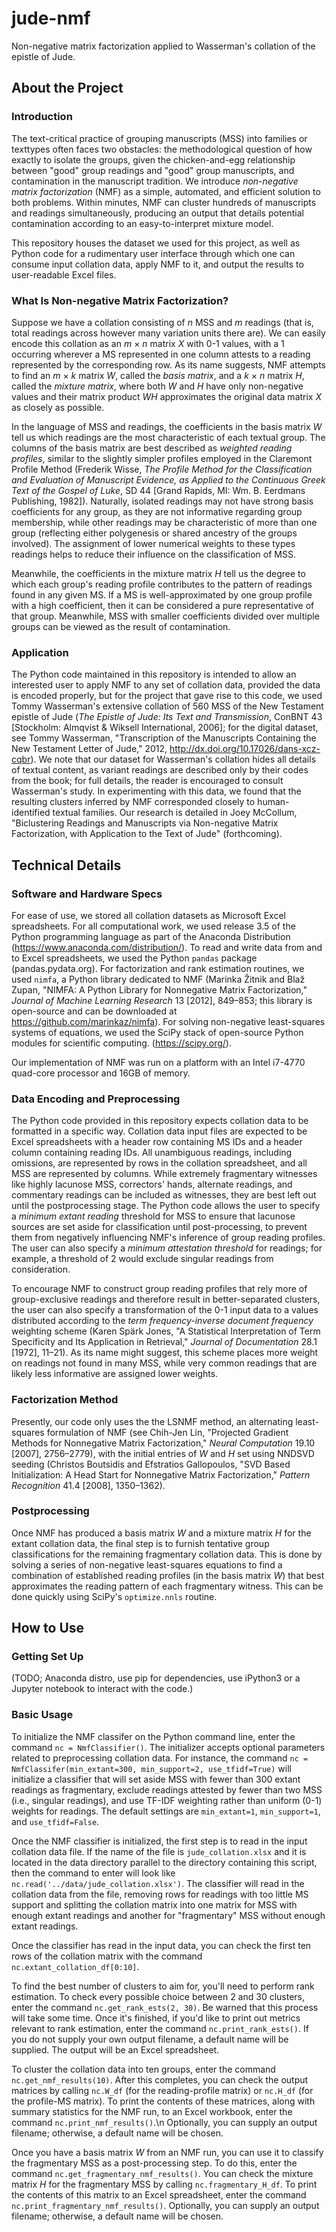 # jude-nmf
Non-negative matrix factorization applied to Wasserman's collation of the epistle of Jude.

## About the Project

### Introduction
The text-critical practice of grouping manuscripts (MSS) into families or texttypes often faces two obstacles: the methodological question of how exactly to isolate the groups, given the chicken-and-egg relationship between "good" group readings and "good" group manuscripts, and contamination in the manuscript tradition. We introduce _non-negative matrix factorization_ (NMF) as a simple, automated, and efficient solution to both problems. Within minutes, NMF can cluster hundreds of manuscripts and readings simultaneously, producing an output that details potential contamination according to an easy-to-interpret mixture model.

This repository houses the dataset we used for this project, as well as Python code for a rudimentary user interface through which one can consume input collation data, apply NMF to it, and output the results to user-readable Excel files.

### What Is Non-negative Matrix Factorization?
Suppose we have a collation consisting of _n_ MSS and _m_ readings (that is, total readings across however many variation units there are). We can easily encode this collation as an _m_ × _n_ matrix _X_ with 0-1 values, with a 1 occurring wherever a MS represented in one column attests to a reading represented by the corresponding row. As its name suggests, NMF attempts to find an _m_ × _k_ matrix _W_, called the _basis matrix_, and a _k_ × _n_ matrix _H_, called the _mixture matrix_, where both _W_ and _H_ have only non-negative values and their matrix product _WH_ approximates the original data matrix _X_ as closely as possible.

In the language of MSS and readings, the coefficients in the basis matrix _W_ tell us which readings are the most characteristic of each textual group. The columns of the basis matrix are best described as _weighted reading profiles_, similar to the slightly simpler profiles employed in the Claremont Profile Method (Frederik Wisse, _The Profile Method for the Classification and Evaluation of Manuscript Evidence, as Applied to the Continuous Greek Text of the Gospel of Luke_, SD 44 \[Grand Rapids, MI: Wm. B. Eerdmans Publishing, 1982\]). Naturally, isolated readings may not have strong basis coefficients for any group, as they are not informative regarding group membership, while other readings may be characteristic of more than one group (reflecting either polygenesis or shared ancestry of the groups involved). The assignment of lower numerical weights to these types readings helps to reduce their influence on the classification of MSS.

Meanwhile, the coefficients in the mixture matrix _H_ tell us the degree to which each group's reading profile contributes to the pattern of readings found in any given MS. If a MS is well-approximated by one group profile with a high coefficient, then it can be considered a pure representative of that group. Meanwhile, MSS with smaller coefficients divided over multiple groups can be viewed as the result of contamination.

### Application
The Python code maintained in this repository is intended to allow an interested user to apply NMF to any set of collation data, provided the data is encoded properly, but for the project that gave rise to this code, we used Tommy Wasserman's extensive collation of 560 MSS of the New Testament epistle of Jude (_The Epistle of Jude: Its Text and Transmission_, ConBNT 43 \[Stockholm: Almqvist & Wiksell International, 2006\]; for the digital dataset, see Tommy Wasserman, "Transcription of the Manuscripts Containing the New Testament Letter of Jude," 2012, http://dx.doi.org/10.17026/dans-xcz-cqbr). We note that our dataset for Wasserman's collation hides all details of textual content, as variant readings are described only by their codes from the book; for full details, the reader is encouraged to consult Wasserman's study. In experimenting with this data, we found that the resulting clusters inferred by NMF corresponded closely to human-identified textual families. Our research is detailed in Joey McCollum, "Biclustering Readings and Manuscripts via Non-negative Matrix Factorization, with Application to the Text of Jude" (forthcoming).

## Technical Details

### Software and Hardware Specs
For ease of use, we stored all collation datasets as Microsoft Excel spreadsheets. For all computational work, we used release 3.5 of the Python programming language as part of the Anaconda Distribution (https://www.anaconda.com/distribution/). To read and write data from and to Excel spreadsheets, we used the Python `pandas` package (pandas.pydata.org). For factorization and rank estimation routines, we used `nimfa`, a Python library dedicated to NMF (Marinka Žitnik and Blaž Zupan, "NIMFA: A Python Library for Nonnegative Matrix Factorization," _Journal of Machine Learning Research_ 13 \[2012\], 849–853; this library is open-source and can be downloaded at https://github.com/marinkaz/nimfa). For solving non-negative least-squares systems of equations, we used the SciPy stack of open-source Python modules for scientific computing. (https://scipy.org/).

Our implementation of NMF was run on a platform with an Intel i7-4770 quad-core processor and 16GB of memory.

### Data Encoding and Preprocessing
The Python code provided in this repository expects collation data to be formatted in a specific way. Collation data input files are expected to be Excel spreadsheets with a header row containing MS IDs and a header column containing reading IDs. All unambiguous readings, including omissions, are represented by rows in the collation spreadsheet, and all MSS are represented by columns. While extremely fragmentary witnesses like highly lacunose MSS, correctors' hands, alternate readings, and commentary readings can be included as witnesses, they are best left out until the postprocessing stage. The Python code allows the user to specify a _minimum extant reading_ threshold for MSS to ensure that lacunose sources are set aside for classification until post-processing, to prevent them from negatively influencing NMF's inference of group reading profiles. The user can also specify a _minimum attestation threshold_ for readings; for example, a threshold of 2 would exclude singular readings from consideration.

To encourage NMF to construct group reading profiles that rely more of group-exclusive readings and therefore result in better-separated clusters, the user can also specify a transformation of the 0-1 input data to a values distributed according to the _term frequency-inverse document frequency_ weighting scheme (Karen Spärk Jones, "A Statistical Interpretation of Term Specificity and Its Application in Retrieval," _Journal of Documentation_ 28.1 \[1972\], 11–21). As its name might suggest, this scheme places more weight on readings not found in many MSS, while very common readings that are likely less informative are assigned lower weights.

### Factorization Method
Presently, our code only uses the the LSNMF method, an alternating least-squares formulation of NMF (see Chih-Jen Lin, "Projected Gradient Methods for Nonnegative Matrix Factorization," _Neural Computation_ 19.10 \[2007\], 2756–2779), with the initial entries of _W_ and _H_ set using NNDSVD seeding (Christos Boutsidis and Efstratios Gallopoulos, "SVD Based Initialization: A Head Start for Nonnegative Matrix Factorization," _Pattern Recognition_ 41.4 \[2008\], 1350–1362).

### Postprocessing
Once NMF has produced a basis matrix _W_ and a mixture matrix _H_ for the extant collation data, the final step is to furnish tentative group classifications for the remaining fragmentary collation data. This is done by solving a series of non-negative least-squares equations to find a combination of established reading profiles (in the basis matrix _W_) that best approximates the reading pattern of each fragmentary witness. This can be done quickly using SciPy's `optimize.nnls` routine.

## How to Use

### Getting Set Up

(TODO; Anaconda distro, use pip for dependencies, use iPython3 or a Jupyter notebook to interact with the code.)

### Basic Usage

To initialize the NMF classifer on the Python command line, enter the command `nc = NmfClassifier()`. The initializer accepts optional parameters related to preprocessing collation data. For instance, the command `nc = NmfClassifer(min_extant=300, min_support=2, use_tfidf=True)` will initialize a classifier that will set aside MSS with fewer than 300 extant readings as fragmentary, exclude readings attested by fewer than two MSS (i.e., singular readings), and use TF-IDF weighting rather than uniform (0-1) weights for readings. The default settings are `min_extant=1`, `min_support=1`, and `use_tfidf=False`.

Once the NMF classifier is initialized, the first step is to read in the input collation data file. If the name of the file is `jude_collation.xlsx` and it is located in the data directory parallel to the directory containing this script, then the command to enter will look like `nc.read('../data/jude_collation.xlsx')`. The classifier will read in the collation data from the file, removing rows for readings with too little MS support and splitting the collation matrix into one matrix for MSS with enough extant readings and another for "fragmentary" MSS without enough extant readings.

Once the classifier has read in the input data, you can check the first ten rows of the collation matrix with the command `nc.extant_collation_df[0:10]`.

To find the best number of clusters to aim for, you'll need to perform rank estimation. To check every possible choice between 2 and 30 clusters, enter the command `nc.get_rank_ests(2, 30)`. Be warned that this process will take some time. Once it's finished, if you'd like to print out metrics relevant to rank estimation, enter the command `nc.print_rank_ests()`. If you do not supply your own output filename, a default name will be supplied. The output will be an Excel spreadsheet.

To cluster the collation data into ten groups, enter the command `nc.get_nmf_results(10)`. After this completes, you can check the output matrices by calling `nc.W_df` (for the reading-profile matrix) or `nc.H_df` (for the profile-MS matrix). To print the contents of these matrices, along with summary statistics for the NMF run, to an Excel workbook, enter the command `nc.print_nmf_results()`.\n Optionally, you can supply an output filename; otherwise, a default name will be chosen.

Once you have a basis matrix _W_ from an NMF run, you can use it to classify the fragmentary MSS as a post-processing step. To do this, enter the command `nc.get_fragmentary_nmf_results()`. You can check the mixture matrix _H_ for the fragmentary MSS by calling `nc.fragmentary_H_df`. To print the contents of this matrix to an Excel spreadsheet, enter the command `nc.print_fragmentary_nmf_results()`. Optionally, you can supply an output filename; otherwise, a default name will be chosen.
